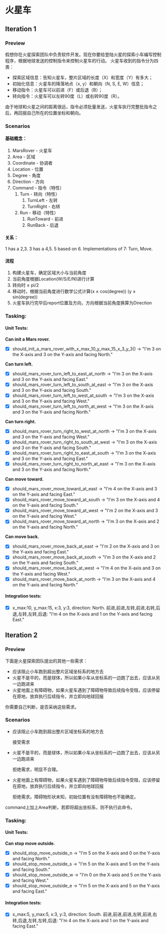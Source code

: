 # 火星车

## Iteration 1

### Preview

假想你在火星探索团队中负责软件开发。现在你要给登陆火星的探索小车编写控制程序，根据地球发送的控制指令来控制火星车的行动。 火星车收到的指令分为四类：

- 探索区域信息：告知火星车，整片区域的长度（X）和宽度（Y）有多大；
- 初始化信息：火星车的降落地点（x, y）和朝向（N, S, E, W）信息；
- 移动指令：火星车可以前进（F）或后退（B）；
- 转向指令：火星车可以左转90度（L）或右转90度（R）。

由于地球和火星之间的距离很远，指令必须批量发送，火星车执行完整批指令之后，再回报自己所在的位置坐标和朝向。

### Scenarios

#### 基础概念：

1. MarsRover - 火星车
2. Area - 区域
3. Coordinate - 协调者
4. Location - 位置
5. Degree - 角度
6. Direction - 方向
7. Command - 指令（特性）
    1. Turn - 转向（特性）
        1. TurnLeft - 左转
        2. TurnRight - 右转
    2. Run - 移动（特性）
        1. RunToward - 前进
        2. RunBack - 后退

#### 关系：

1 has a 2,3. 3 has a 4,5. 5 based on 6. Implementations of 7: Turn, Move.

#### 流程

1. 构建火星车，确定区域大小与当前角度
2. 当前角度根据Location(W/S/E/N)进行计算
3. 转向时 ± pi/2
4. 移动时，根据当前角度进行数学公式计算(x ± cos(degree)) (y ± sin(degree))
5. 火星车执行完毕后report位置及方向，方向根据当前角度换算为Direction

### Tasking:

#### Unit Tests:

**Can init a Mars rover.**

- [x] should_init_a_mars_rover_with_x_max_10_y_max_15_x_3_y_3() -> "I'm 3 on the X-axis and 3 on the Y-axis and facing
  North."

**Can turn left.**

- [x] should_mars_rover_turn_left_to_east_at_north -> "I'm 3 on the X-axis and 3 on the Y-axis and facing East."
- [x] should_mars_rover_turn_left_to_south_at_east -> "I'm 3 on the X-axis and 3 on the Y-axis and facing South."
- [x] should_mars_rover_turn_left_to_west_at_south -> "I'm 3 on the X-axis and 3 on the Y-axis and facing West."
- [x] should_mars_rover_turn_left_to_north_at_west -> "I'm 3 on the X-axis and 3 on the Y-axis and facing North."

**Can turn right.**

- [x] should_mars_rover_turn_right_to_west_at_north -> "I'm 3 on the X-axis and 3 on the Y-axis and facing West."
- [x] should_mars_rover_turn_right_to_south_at_west -> "I'm 3 on the X-axis and 3 on the Y-axis and facing South."
- [x] should_mars_rover_turn_right_to_east_at_south -> "I'm 3 on the X-axis and 3 on the Y-axis and facing East."
- [x] should_mars_rover_turn_right_to_north_at_east -> "I'm 3 on the X-axis and 3 on the Y-axis and facing North."

**Can move toward.**

- [x] should_mars_rover_move_toward_at_east -> "I'm 4 on the X-axis and 3 on the Y-axis and facing East."
- [x] should_mars_rover_move_toward_at_south -> "I'm 3 on the X-axis and 4 on the Y-axis and facing South."
- [x] should_mars_rover_move_toward_at_west -> "I'm 2 on the X-axis and 3 on the Y-axis and facing West."
- [x] should_mars_rover_move_toward_at_north -> "I'm 3 on the X-axis and 2 on the Y-axis and facing North."

**Can move back.**

- [x] should_mars_rover_move_back_at_east -> "I'm 2 on the X-axis and 3 on the Y-axis and facing East."
- [x] should_mars_rover_move_back_at_south -> "I'm 3 on the X-axis and 2 on the Y-axis and facing South."
- [x] should_mars_rover_move_back_at_west -> "I'm 4 on the X-axis and 3 on the Y-axis and facing West."
- [x] should_mars_rover_move_back_at_north -> "I'm 3 on the X-axis and 4 on the Y-axis and facing North."

#### Integration tests:

- [x] x_max:10, y_max:15, x:3, y:3, direction: North. 前进,前进,左转,前进,右转,后退,左转,左转,后退: "I'm 4 on the X-axis and 1 on the
  Y-axis and facing East."

## Iteration 2

### Preview

下面是火星探索团队提出的其他一些需求：

- 应该阻止小车跑到超出整片区域坐标系的地方去
- 火星不是平的，而是球体，所以如果小车从坐标系的一边跑了出去，应该从另一边跑进来
- 火星地面上有障碍物，如果火星车遇到了障碍物导致后续指令受阻，应该停留在原地，放弃执行后续指令，并立即向地球回报

你需要自己判断，是否采纳这些需求。

### Scenarios

- 应该阻止小车跑到超出整片区域坐标系的地方去

  接受需求
- 火星不是平的，而是球体，所以如果小车从坐标系的一边跑了出去，应该从另一边跑进来

  拒绝需求，明显不合理。
- 火星地面上有障碍物，如果火星车遇到了障碍物导致后续指令受阻，应该停留在原地，放弃执行后续指令，并立即向地球回报

  拒绝需求。障碍物形状未知，初始位置有没有障碍物也不能确定。

command上加上Area判断，若即将超出坐标系，则不执行此命令。

### Tasking:

#### Unit Tests:

**Can stop move outside.**

- [x] should_stop_move_outside_n -> "I'm 5 on the X-axis and 0 on the Y-axis and facing North."
- [x] should_stop_move_outside_s -> "I'm 5 on the X-axis and 5 on the Y-axis and facing South."
- [x] should_stop_move_outside_w -> "I'm 0 on the X-axis and 5 on the Y-axis and facing West."
- [x] should_stop_move_outside_e -> "I'm 5 on the X-axis and 5 on the Y-axis and facing East."

#### Integration tests:

- [x] x_max:5, y_max:5, x:3, y:3, direction: South. 前进,前进,前进,左转,前进,右转,后退,左转,左转,后退:
  "I'm 4 on the X-axis and 1 on the Y-axis and facing East."

